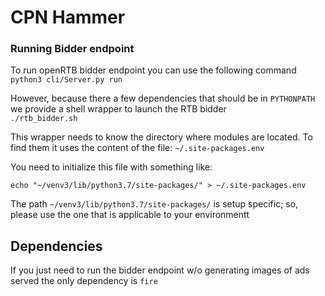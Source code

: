 # CPN Hammer

### Running Bidder endpoint

To run openRTB bidder endpoint you can use the following command <br>
`python3 cli/Server.py run`

However, because there a few dependencies that should be in `PYTHONPATH` we provide a shell wrapper to launch the RTB bidder<br>
`./rtb_bidder.sh`

This wrapper needs to know the directory where modules are located. To find them it uses the content of the file:
`~/.site-packages.env`

You need to initialize this file with something like:<br>

`echo "~/venv3/lib/python3.7/site-packages/" > ~/.site-packages.env`

The path `~/venv3/lib/python3.7/site-packages/` is setup specific; so, please use the one that is applicable to your environmentt


## Dependencies
If you just need to run the bidder endpoint w/o generating images of ads served the only dependency is `fire`
